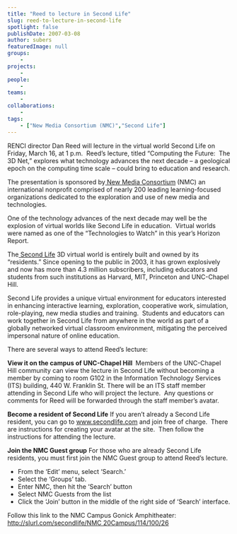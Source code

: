 ```yaml
---
title: "Reed to lecture in Second Life"
slug: reed-to-lecture-in-second-life
spotlight: false
publishDate: 2007-03-08
author: subers
featuredImage: null
groups:
    - 
projects:
    - 
people:
    - 
teams: 
    - 
collaborations:
    - 
tags:
    - ["New Media Consortium (NMC)","Second Life"]
---
```

RENCI director Dan Reed will lecture in the virtual world Second Life on Friday, March 16, at 1 p.m.  Reed’s lecture, titled “Computing the Future:  The 3D Net,” explores what technology advances the next decade – a geological epoch on the computing time scale – could bring to education and research.

<!--more-->

The presentation is sponsored by<a href="http://www.nmc.org/" target="_blank" rel="noopener"> New Media Consortium</a> (NMC) an international nonprofit comprised of nearly 200 leading learning-focused organizations dedicated to the exploration and use of new media and technologies.

One of the technology advances of the next decade may well be the explosion of virtual worlds like Second Life in education.  Virtual worlds were named as one of the “Technologies to Watch” in this year’s Horizon Report.

The<a href="http://www.secondlife.com/" target="_blank" rel="noopener"> Second Life</a> 3D virtual world is entirely built and owned by its “residents.” Since opening to the public in 2003, it has grown explosively and now has more than 4.3 million subscribers, including educators and students from such institutions as Harvard, MIT, Princeton and UNC-Chapel Hill.

Second Life provides a unique virtual environment for educators interested in enhancing interactive learning, exploration, cooperative work, simulation, role-playing, new media studies and training.  Students and educators can work together in Second Life from anywhere in the world as part of a globally networked virtual classroom environment, mitigating the perceived impersonal nature of online education.

There are several ways to attend Reed’s lecture:

<strong>View it on the campus of UNC-Chapel Hill </strong>
Members of the UNC-Chapel Hill community can view the lecture in Second Life without becoming a member by coming to room G102 in the Information Technology Services (ITS) building, 440 W. Franklin St. There will be an ITS staff member attending in Second Life who will project the lecture.  Any questions or comments for Reed will be forwarded through the staff member’s avatar.

<strong>Become a resident of Second Life</strong>
If you aren’t already a Second Life resident, you can go to <a href="http://www.secondlife.com/" target="_blank" rel="noopener">www.secondlife.com</a> and join free of charge.  There are instructions for creating your avatar at the site.  Then follow the instructions for attending the lecture.

<strong>Join the NMC Guest group</strong>
For those who are already Second Life residents, you must first join the NMC Guest group to attend Reed’s lecture.
<ul type="disc">
 	<li>From the ‘Edit’ menu, select ‘Search.’</li>
 	<li>Select the ‘Groups’ tab.</li>
 	<li>Enter NMC, then hit the ‘Search’ button</li>
 	<li>Select NMC Guests from the list</li>
 	<li>Click the ‘Join’ button in the middle of the right side of ‘Search’ interface.</li>
</ul>
Follow this link to the NMC Campus Gonick Amphitheater:
<a href="http://slurl.com/secondlife/NMC%2020Campus/114/100/26" target="_blank" rel="noopener">http://slurl.com/secondlife/NMC 20Campus/114/100/26</a>

